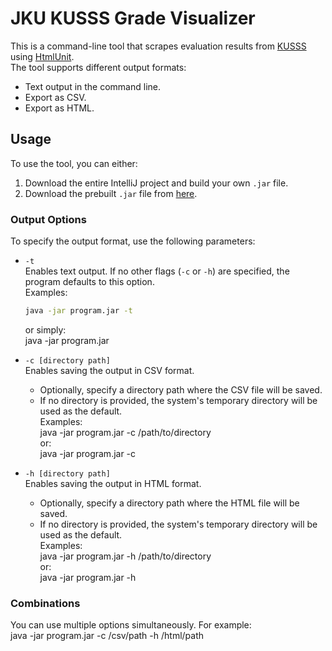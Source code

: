 # JKU KUSSS Grade Visualizer

This is a command-line tool that scrapes evaluation results from [KUSSS](https://www.kusss.jku.at/) using [HtmlUnit](https://htmlunit.sourceforge.io/).  
The tool supports different output formats:  
- Text output in the command line.  
- Export as CSV.  
- Export as HTML.  

## Usage

To use the tool, you can either:
1. Download the entire IntelliJ project and build your own `.jar` file.  
2. Download the prebuilt `.jar` file from [here](out\artifacts\MissingSemEx1_jar\MissingSemEx1.jar).

### Output Options

To specify the output format, use the following parameters:

- `-t`  
  Enables text output. If no other flags (`-c` or `-h`) are specified, the program defaults to this option.  
  Examples:
  ```bash
  java -jar program.jar -t  
  ```
  or simply:  
  java -jar program.jar  

- `-c [directory path]`  
  Enables saving the output in CSV format.  
  - Optionally, specify a directory path where the CSV file will be saved.  
  - If no directory is provided, the system's temporary directory will be used as the default.  
  Examples:  
  java -jar program.jar -c /path/to/directory  
  or:  
  java -jar program.jar -c  

- `-h [directory path]`  
  Enables saving the output in HTML format.  
  - Optionally, specify a directory path where the HTML file will be saved.  
  - If no directory is provided, the system's temporary directory will be used as the default.  
  Examples:  
  java -jar program.jar -h /path/to/directory  
  or:  
  java -jar program.jar -h  

### Combinations
You can use multiple options simultaneously. For example:  
java -jar program.jar -c /csv/path -h /html/path
